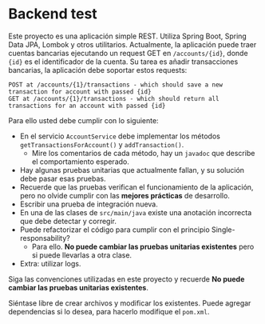 Backend test
=
Este proyecto es una aplicación simple REST. Utiliza Spring Boot, Spring Data JPA, Lombok y otros utilitarios.
Actualmente, la aplicación puede traer cuentas bancarias ejecutando un request GET en `/accounts/{id}`, donde `{id}` es
el identificador de la cuenta. Su tarea es añadir transacciones bancarias, la aplicación debe soportar estos requests:

    POST at /accounts/{1}/transactions - which should save a new transaction for account with passed {id}
    GET at /accounts/{1}/transactions - which should return all transactions for an account with passed {id}

Para ello usted debe cumplir con lo siguiente:

- En el servicio `AccountService` debe implementar los métodos `getTransactionsForAccount()` y `addTransaction()`.
    - Mire los comentarios de cada método, hay un `javadoc` que describe el comportamiento esperado.
- Hay algunas pruebas unitarias que actualmente fallan, y su solución debe pasar esas pruebas.
- Recuerde que las pruebas verifican el funcionamiento de la aplicación, pero no olvide cumplir con las **mejores
  prácticas** de desarrollo.
- Escribir una prueba de integración nueva.
- En una de las clases de `src/main/java` existe una anotación incorrecta que debe detectar y corregir.
- Puede refactorizar el código para cumplir con el principio Single-responsability?
    - Para ello. **No puede cambiar las pruebas unitarias existentes** pero si puede llevarlas a otra clase.
- Extra: utilizar logs.

Siga las convenciones utilizadas en este proyecto y recuerde **No puede cambiar las pruebas unitarias existentes**.

Siéntase libre de crear archivos y modificar los existentes. Puede agregar dependencias si lo desea, para hacerlo
modifique el `pom.xml`.
